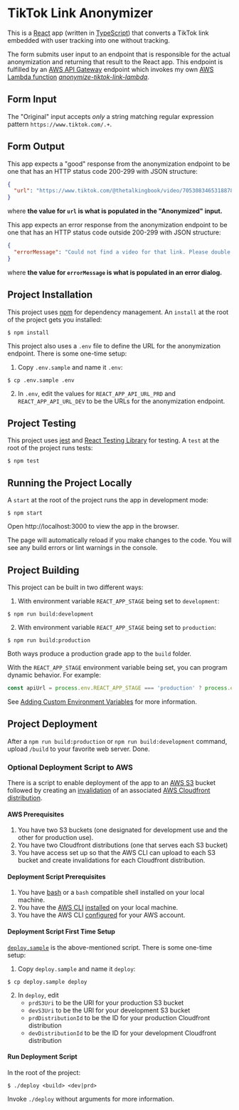 # TikTok Link Anonymizer

This is a [React](https://reactjs.org) app (written in
[TypeScript](https://www.typescriptlang.org)) that converts a TikTok link
embedded with user tracking into one without tracking.

The form submits user input to an endpoint that is responsible for the actual
anonymization and returning that result to the React app. This endpoint is
fulfilled by an [AWS API Gateway](https://aws.amazon.com/api-gateway) endpoint
which invokes my own
[AWS Lambda function](https://aws.amazon.com/lambda) [*anonymize-tiktok-link-lambda*](https://github.com/danieltorrecillas/anonymize-tiktok-link-lambda).

## Form Input

The "Original" input accepts *only* a string matching regular expression
pattern `https://www.tiktok.com/.+`.

## Form Output

This app expects a "good" response from the anonymization endpoint to be one
that has an HTTP status code 200-299 with JSON structure:

```json
{
  "url": "https://www.tiktok.com/@thetalkingbook/video/7053083465318878511"
}
```

where **the value for `url` is what is populated in the "Anonymized" input.**

This app expects an error response from the anonymization endpoint to be one
that has an HTTP status code outside 200-299 with JSON structure:

```json
{
  "errorMessage": "Could not find a video for that link. Please double check and try again."
}
```

where **the value for `errorMessage` is what is populated in an error dialog.**

## Project Installation

This project uses [npm](https://www.npmjs.com) for dependency management. An
`install` at the root of the project gets you installed:

```text
$ npm install
```

This project also uses a `.env` file to define the URL for the anonymization
endpoint. There is some one-time setup:

1. Copy `.env.sample` and name it `.env`:

```text
$ cp .env.sample .env
```

2. In `.env`, edit the values for `REACT_APP_API_URL_PRD`
   and `REACT_APP_API_URL_DEV`
   to be the URLs for the anonymization endpoint.

## Project Testing

This project uses [jest](https://jestjs.io) and
[React Testing Library](https://testing-library.com/docs/react-testing-library/intro)
for testing. A `test` at the root of the project runs tests:

```text
$ npm test
```

## Running the Project Locally

A `start` at the root of the project runs the app in development mode:

```text
$ npm start
```

Open http://localhost:3000 to view the app in the browser.

The page will automatically reload if you make changes to the code. You will see
any build errors or lint warnings in the console.

## Project Building

This project can be built in two different ways:

1. With environment variable `REACT_APP_STAGE` being set to `development`:

```text
$ npm run build:development
```

2. With environment variable `REACT_APP_STAGE` being set to `production`:

```text
$ npm run build:production
```

Both ways produce a production grade app to the `build` folder.

With the `REACT_APP_STAGE` environment variable being set, you can program
dynamic behavior.
For example:

```typescript
const apiUrl = process.env.REACT_APP_STAGE === 'production' ? process.env.REACT_APP_API_URL_PRD! : process.env.REACT_APP_API_URL_DEV!
```

See [Adding Custom Environment Variables](https://create-react-app.dev/docs/adding-custom-environment-variables)
for more information.

## Project Deployment

After a `npm run build:production` or `npm run build:development` command,
upload `/build` to your favorite web server. Done.

### Optional Deployment Script to AWS

There is a script to enable deployment of the app to an [AWS S3](https://aws.amazon.com/s3)
bucket followed by creating an
[invalidation](https://docs.aws.amazon.com/AmazonCloudFront/latest/DeveloperGuide/Invalidation.html)
of an associated [AWS Cloudfront distribution](https://aws.amazon.cloudfrcom/cloudfront).

#### AWS Prerequisites

1. You have two S3 buckets (one designated for development use and the other for
   production use).
2. You have two Cloudfront distributions (one that serves each S3 bucket)
3. You have access set up so that the AWS CLI can upload to each S3 bucket and
   create invalidations for each Cloudfront distribution.

#### Deployment Script Prerequisites

1. You have [bash](https://www.gnu.org/software/bash) or a `bash` compatible
   shell installed on your local machine.
2. You have
   the [AWS CLI](https://docs.aws.amazon.com/cli/latest/userguide/cli-chap-welcome.html)
   [installed](https://docs.aws.amazon.com/cli/latest/userguide/getting-started-install.html)
   on your local machine.
3. You have the AWS
   CLI [configured](https://docs.aws.amazon.com/cli/latest/userguide/cli-chap-configure.html)
   for your AWS account.

#### Deployment Script First Time Setup

[`deploy.sample`](deploy.sample) is the above-mentioned script. There is some
one-time setup:

1. Copy `deploy.sample` and name it `deploy`:

```text
$ cp deploy.sample deploy
```

2. In `deploy`, edit
   - `prdS3Uri` to be the URI for your production S3 bucket
   - `devS3Uri` to be the URI for your development S3 bucket
   - `prdDistributionId` to be the ID for your production Cloudfront
   distribution
   - `devDistributionId` to be the ID for your development Cloudfront
   distribution

#### Run Deployment Script

In the root of the project:

```text
$ ./deploy <build> <dev|prd>
```

Invoke `./deploy` without arguments for more information.
